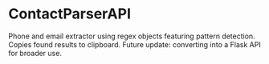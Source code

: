# ContactParserAPI
Phone and email extractor using regex objects featuring pattern detection. Copies found results to clipboard. Future update: converting into a Flask API for broader use.
